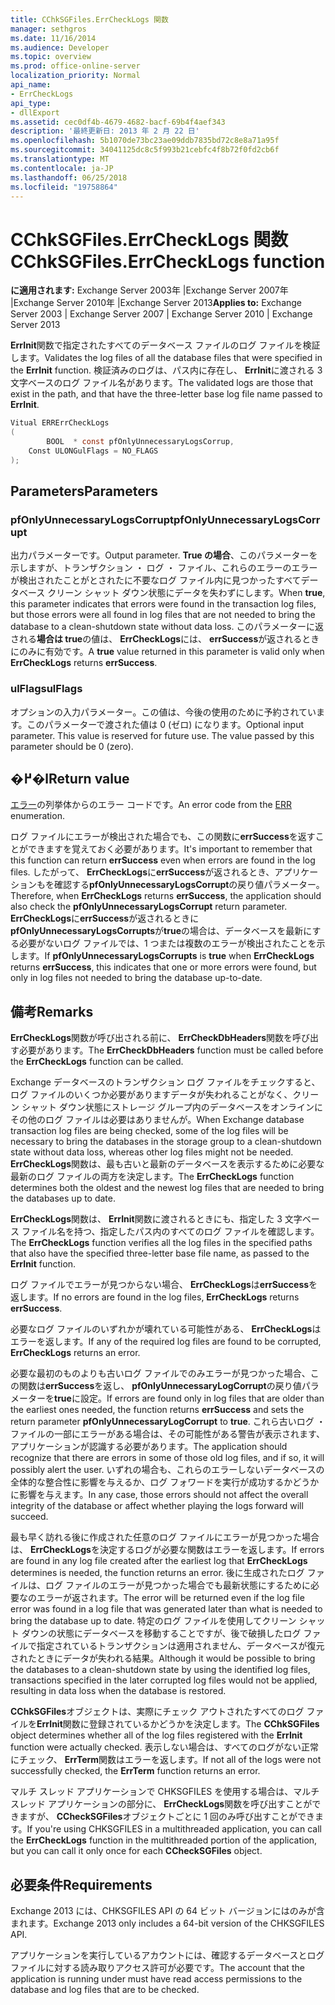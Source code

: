 ```yaml
---
title: CChkSGFiles.ErrCheckLogs 関数
manager: sethgros
ms.date: 11/16/2014
ms.audience: Developer
ms.topic: overview
ms.prod: office-online-server
localization_priority: Normal
api_name:
- ErrCheckLogs
api_type:
- dllExport
ms.assetid: cec0df4b-4679-4682-bacf-69b4f4aef343
description: '最終更新日: 2013 年 2 月 22 日'
ms.openlocfilehash: 5b1070de73bc23ae09ddb7835bd72c8e8a71a95f
ms.sourcegitcommit: 34041125dc8c5f993b21cebfc4f8b72f0fd2cb6f
ms.translationtype: MT
ms.contentlocale: ja-JP
ms.lasthandoff: 06/25/2018
ms.locfileid: "19758864"
---
```

# <a name="cchksgfileserrchecklogs-function"></a><span data-ttu-id="3fbfc-103">CChkSGFiles.ErrCheckLogs 関数</span><span class="sxs-lookup"><span data-stu-id="3fbfc-103">CChkSGFiles.ErrCheckLogs function</span></span>

<span data-ttu-id="3fbfc-104">**に適用されます:** Exchange Server 2003年 |Exchange Server 2007年 |Exchange Server 2010年 |Exchange Server 2013</span><span class="sxs-lookup"><span data-stu-id="3fbfc-104">**Applies to:** Exchange Server 2003 | Exchange Server 2007 | Exchange Server 2010 | Exchange Server 2013</span></span>
  
<span data-ttu-id="3fbfc-105">**ErrInit**関数で指定されたすべてのデータベース ファイルのログ ファイルを検証します。</span><span class="sxs-lookup"><span data-stu-id="3fbfc-105">Validates the log files of all the database files that were specified in the **ErrInit** function.</span></span> <span data-ttu-id="3fbfc-106">検証済みのログは、パス内に存在し、 **ErrInit**に渡される 3 文字ベースのログ ファイル名があります。</span><span class="sxs-lookup"><span data-stu-id="3fbfc-106">The validated logs are those that exist in the path, and that have the three-letter base log file name passed to **ErrInit**.</span></span>
  
```cs
Vitual ERRErrCheckLogs 
(
        BOOL  * const pfOnlyUnnecessaryLogsCorrup,
    Const ULONGulFlags = NO_FLAGS
);

```

## <a name="parameters"></a><span data-ttu-id="3fbfc-107">Parameters</span><span class="sxs-lookup"><span data-stu-id="3fbfc-107">Parameters</span></span>

### <a name="pfonlyunnecessarylogscorrupt"></a><span data-ttu-id="3fbfc-108">pfOnlyUnnecessaryLogsCorrupt</span><span class="sxs-lookup"><span data-stu-id="3fbfc-108">pfOnlyUnnecessaryLogsCorrupt</span></span> 
  
<span data-ttu-id="3fbfc-109">出力パラメーターです。</span><span class="sxs-lookup"><span data-stu-id="3fbfc-109">Output parameter.</span></span> <span data-ttu-id="3fbfc-110">**True の場合**、このパラメーターを示しますが、トランザクション ・ ログ ・ ファイル、これらのエラーのエラーが検出されたことがとされたに不要なログ ファイル内に見つかったすべてデータベース クリーン シャット ダウン状態にデータを失わずにします。</span><span class="sxs-lookup"><span data-stu-id="3fbfc-110">When **true**, this parameter indicates that errors were found in the transaction log files, but those errors were all found in log files that are not needed to bring the database to a clean-shutdown state without data loss.</span></span> <span data-ttu-id="3fbfc-111">このパラメーターに返される**場合は true**の値は、 **ErrCheckLogs**には、 **errSuccess**が返されるときにのみに有効です。</span><span class="sxs-lookup"><span data-stu-id="3fbfc-111">A **true** value returned in this parameter is valid only when **ErrCheckLogs** returns **errSuccess**.</span></span> 
    
### <a name="ulflags"></a><span data-ttu-id="3fbfc-112">ulFlags</span><span class="sxs-lookup"><span data-stu-id="3fbfc-112">ulFlags</span></span>
  
<span data-ttu-id="3fbfc-p103">オプションの入力パラメーター。この値は、今後の使用のために予約されています。このパラメーターで渡された値は 0 (ゼロ) になります。</span><span class="sxs-lookup"><span data-stu-id="3fbfc-p103">Optional input parameter. This value is reserved for future use. The value passed by this parameter should be 0 (zero).</span></span>
    
## <a name="return-value"></a><span data-ttu-id="3fbfc-116">�߂�l</span><span class="sxs-lookup"><span data-stu-id="3fbfc-116">Return value</span></span>

<span data-ttu-id="3fbfc-117">[エラー](cchksgfiles-err-enumeration.md)の列挙体からのエラー コードです。</span><span class="sxs-lookup"><span data-stu-id="3fbfc-117">An error code from the [ERR](cchksgfiles-err-enumeration.md) enumeration.</span></span> 
  
<span data-ttu-id="3fbfc-118">ログ ファイルにエラーが検出された場合でも、この関数に**errSuccess**を返すことができますを覚えておく必要があります。</span><span class="sxs-lookup"><span data-stu-id="3fbfc-118">It's important to remember that this function can return **errSuccess** even when errors are found in the log files.</span></span> <span data-ttu-id="3fbfc-119">したがって、 **ErrCheckLogs**に**errSuccess**が返されるとき、アプリケーションもを確認する**pfOnlyUnnecessaryLogsCorrupt**の戻り値パラメーター。</span><span class="sxs-lookup"><span data-stu-id="3fbfc-119">Therefore, when **ErrCheckLogs** returns **errSuccess**, the application should also check the  **pfOnlyUnnecessaryLogsCorrupt** return parameter.</span></span> <span data-ttu-id="3fbfc-120">**ErrCheckLogs**に**errSuccess**が返されるときに**pfOnlyUnnecessaryLogsCorrupts**が**true**の場合は、データベースを最新にする必要がないログ ファイルでは、1 つまたは複数のエラーが検出されたことを示します。</span><span class="sxs-lookup"><span data-stu-id="3fbfc-120">If **pfOnlyUnnecessaryLogsCorrupts** is **true** when **ErrCheckLogs** returns **errSuccess**, this indicates that one or more errors were found, but only in log files not needed to bring the database up-to-date.</span></span>
  
## <a name="remarks"></a><span data-ttu-id="3fbfc-121">備考</span><span class="sxs-lookup"><span data-stu-id="3fbfc-121">Remarks</span></span>

<span data-ttu-id="3fbfc-122">**ErrCheckLogs**関数が呼び出される前に、 **ErrCheckDbHeaders**関数を呼び出す必要があります。</span><span class="sxs-lookup"><span data-stu-id="3fbfc-122">The **ErrCheckDbHeaders** function must be called before the **ErrCheckLogs** function can be called.</span></span> 
  
<span data-ttu-id="3fbfc-123">Exchange データベースのトランザクション ログ ファイルをチェックすると、ログ ファイルのいくつか必要がありますデータが失われることがなく、クリーン シャット ダウン状態にストレージ グループ内のデータベースをオンラインにその他のログ ファイルは必要はありませんが。</span><span class="sxs-lookup"><span data-stu-id="3fbfc-123">When Exchange database transaction log files are being checked, some of the log files will be necessary to bring the databases in the storage group to a clean-shutdown state without data loss, whereas other log files might not be needed.</span></span> <span data-ttu-id="3fbfc-124">**ErrCheckLogs**関数は、最も古いと最新のデータベースを表示するために必要な最新のログ ファイルの両方を決定します。</span><span class="sxs-lookup"><span data-stu-id="3fbfc-124">The **ErrCheckLogs** function determines both the oldest and the newest log files that are needed to bring the databases up to date.</span></span> 
  
<span data-ttu-id="3fbfc-125">**ErrCheckLogs**関数は、 **ErrInit**関数に渡されるときにも、指定した 3 文字ベース ファイル名を持つ、指定したパス内のすべてのログ ファイルを確認します。</span><span class="sxs-lookup"><span data-stu-id="3fbfc-125">The **ErrCheckLogs** function verifies all the log files in the specified paths that also have the specified three-letter base file name, as passed to the **ErrInit** function.</span></span> 
  
<span data-ttu-id="3fbfc-126">ログ ファイルでエラーが見つからない場合、 **ErrCheckLogs**は**errSuccess**を返します。</span><span class="sxs-lookup"><span data-stu-id="3fbfc-126">If no errors are found in the log files, **ErrCheckLogs** returns **errSuccess**.</span></span> 
  
<span data-ttu-id="3fbfc-127">必要なログ ファイルのいずれかが壊れている可能性がある、 **ErrCheckLogs**はエラーを返します。</span><span class="sxs-lookup"><span data-stu-id="3fbfc-127">If any of the required log files are found to be corrupted, **ErrCheckLogs** returns an error.</span></span> 
  
<span data-ttu-id="3fbfc-128">必要な最初のものよりも古いログ ファイルでのみエラーが見つかった場合、この関数は**errSuccess**を返し、 **pfOnlyUnnecessaryLogCorrupt**の戻り値パラメーターを**true**に設定。</span><span class="sxs-lookup"><span data-stu-id="3fbfc-128">If errors are found only in log files that are older than the earliest ones needed, the function returns **errSuccess** and sets the return parameter **pfOnlyUnnecessaryLogCorrupt** to **true**.</span></span> <span data-ttu-id="3fbfc-129">これら古いログ ・ ファイルの一部にエラーがある場合は、その可能性がある警告が表示されます、アプリケーションが認識する必要があります。</span><span class="sxs-lookup"><span data-stu-id="3fbfc-129">The application should recognize that there are errors in some of those old log files, and if so, it will possibly alert the user.</span></span> <span data-ttu-id="3fbfc-130">いずれの場合も、これらのエラーしないデータベースの全体的な整合性に影響を与えるか、ログ フォワードを実行が成功するかどうかに影響を与えます。</span><span class="sxs-lookup"><span data-stu-id="3fbfc-130">In any case, those errors should not affect the overall integrity of the database or affect whether playing the logs forward will succeed.</span></span>
  
<span data-ttu-id="3fbfc-131">最も早く訪れる後に作成された任意のログ ファイルにエラーが見つかった場合は、 **ErrCheckLogs**を決定するログが必要な関数はエラーを返します。</span><span class="sxs-lookup"><span data-stu-id="3fbfc-131">If errors are found in any log file created after the earliest log that **ErrCheckLogs** determines is needed, the function returns an error.</span></span> <span data-ttu-id="3fbfc-132">後に生成されたログ ファイルは、ログ ファイルのエラーが見つかった場合でも最新状態にするために必要なのエラーが返されます。</span><span class="sxs-lookup"><span data-stu-id="3fbfc-132">The error will be returned even if the log file error was found in a log file that was generated later than what is needed to bring the database up to date.</span></span> <span data-ttu-id="3fbfc-133">特定のログ ファイルを使用してクリーン シャット ダウンの状態にデータベースを移動することですが、後で破損したログ ファイルで指定されているトランザクションは適用されません、データベースが復元されたときにデータが失われる結果。</span><span class="sxs-lookup"><span data-stu-id="3fbfc-133">Although it would be possible to bring the databases to a clean-shutdown state by using the identified log files, transactions specified in the later corrupted log files would not be applied, resulting in data loss when the database is restored.</span></span> 
  
<span data-ttu-id="3fbfc-134">**CChkSGFiles**オブジェクトは、実際にチェック アウトされたすべてのログ ファイルを**ErrInit**関数に登録されているかどうかを決定します。</span><span class="sxs-lookup"><span data-stu-id="3fbfc-134">The **CChkSGFiles** object determines whether all of the log files registered with the **ErrInit** function were actually checked.</span></span> <span data-ttu-id="3fbfc-135">表示しない場合は、すべてのログがない正常にチェック、 **ErrTerm**関数はエラーを返します。</span><span class="sxs-lookup"><span data-stu-id="3fbfc-135">If not all of the logs were not successfully checked, the **ErrTerm** function returns an error.</span></span> 
  
<span data-ttu-id="3fbfc-136">マルチ スレッド アプリケーションで CHKSGFILES を使用する場合は、マルチ スレッド アプリケーションの部分に、 **ErrCheckLogs**関数を呼び出すことができますが、 **CCheckSGFiles**オブジェクトごとに 1 回のみ呼び出すことができます。</span><span class="sxs-lookup"><span data-stu-id="3fbfc-136">If you're using CHKSGFILES in a multithreaded application, you can call the **ErrCheckLogs** function in the multithreaded portion of the application, but you can call it only once for each **CCheckSGFiles** object.</span></span> 
  
## <a name="requirements"></a><span data-ttu-id="3fbfc-137">必要条件</span><span class="sxs-lookup"><span data-stu-id="3fbfc-137">Requirements</span></span>

<span data-ttu-id="3fbfc-138">Exchange 2013 には、CHKSGFILES API の 64 ビット バージョンにはのみが含まれます。</span><span class="sxs-lookup"><span data-stu-id="3fbfc-138">Exchange 2013 only includes a 64-bit version of the CHKSGFILES API.</span></span>
  
<span data-ttu-id="3fbfc-139">アプリケーションを実行しているアカウントには、確認するデータベースとログ ファイルに対する読み取りアクセス許可が必要です。</span><span class="sxs-lookup"><span data-stu-id="3fbfc-139">The account that the application is running under must have read access permissions to the database and log files that are to be checked.</span></span>
  

